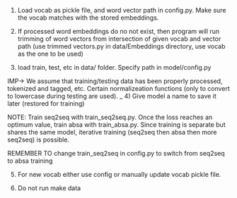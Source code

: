 1) Load vocab as pickle file, and word vector path in config.py. Make sure the vocab matches with the stored embeddings. 

2) If processed word embeddings do no not exist, then program will run trimming of word vectors from intersection of given vocab and vector path (use trimmed vectors.py in data/Embeddings directory, use vocab as the one to be used) 

3) load train, test, etc in data/ folder. Specify path in model/config.py

IMP-> We assume that training/testing data has been properly processed, tokenized and tagged, etc. 
Certain normalizeation functions (only to convert to lowercase during testing are used).
_
4) Give model a name to save it later (restored for training)

NOTE: Train seq2seq with train_seq2seq.py. Once the loss reaches an optimum value, train absa with train_absa.py. Since training is separate but shares the same model, iterative training (seq2seq then absa then more seq2seq) is possible. 

REMEMBER TO change train_seq2seq in config.py to switch from seq2seq to absa training


5) For new vocab either use config or manually update vocab pickle file. 

6) Do not run make data
